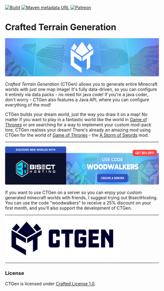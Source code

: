 [![Build](https://img.shields.io/github/actions/workflow/status/ToCraft/CTGen/build_only.yml?style=for-the-badge)](https://github.com/ToCraft/CTGen/actions/workflows/build_only.yml)
[![Maven metadata URL](https://img.shields.io/maven-metadata/v?metadataUrl=https%3A%2F%2Fmaven.tocraft.dev%2Fpublic%2Fdev%2Ftocraft%2Fctgen%2Fmaven-metadata.xml&style=for-the-badge&label=CTGen)](https://maven.tocraft.dev/#/public/dev/tocraft/ctgen)
[![Patreon](https://img.shields.io/badge/Patreon-F96854?style=for-the-badge&logo=patreon&logoColor=white)](https://patreon.com/ToCraft)

# Crafted Terrain Generation

<img alt="Banner" height="125" src="assets/branding/PNG/Banners/CTGen_Header_BG_Logomark.png"/>

*Crafted Terrain Generation* (CTGen) allows you to generate entire Minecraft worlds with just one map image!
It's fully data-driven, so you can configure it entirely via data packs - no need for java code!
If you're a java coder, don't worry - CTGen also features a Java API, where you can configure everything of the mod!

CTGen builds your dream world, just the way you draw it on a map!
No matter if you want to play in a fantastic world like the world in [Game of Thrones] or are searching for a way to implement your custom mod-pack lore, CTGen realises your dream!
There's already an amazing mod using CTGen for the world of [Game of Thrones] - the [A Storm of Swords] mod.

---
<a href="https://www.bisecthosting.com/woodwalkers">
    <img alt="BiSect Banner - Code: 'woodwalkers'" height="125" src="assets/branding/PNG/Banners/CTGen_BH_AffiliateBanner.png"/>
</a>

If you want to use CTGen on a server so you can enjoy your custom generated minecraft worlds with friends, I suggest trying out BisectHosting.
You can use the code "woodwalkers" to receive a 25% discount on your first month, and you'll also support the development of CTGen.

---

<img alt="Horizontal Wordmark Logo" height="125" src="assets/branding/PNG/Horizontal/CTGen_Horizontal_Wordmark_Mono_Dark.png"/>

---

### License

CTGen is licensed under [Crafted License 1.0](LICENSE.md). 

[Game of Thrones]: https://www.hbo.com/game-of-thrones
[A Storm of Swords]: https://github.com/Deathslayor/AStormOfSwords